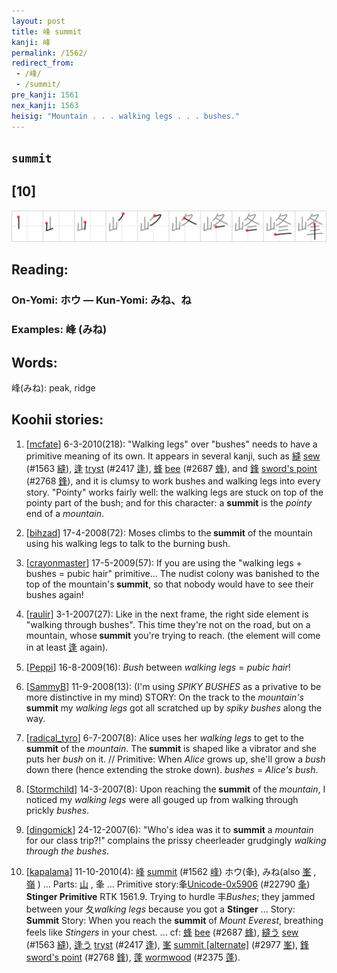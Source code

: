 ```yaml
---
layout: post
title: 峰 summit
kanji: 峰
permalink: /1562/
redirect_from:
 - /峰/
 - /summit/
pre_kanji: 1561
nex_kanji: 1563
heisig: "Mountain . . . walking legs . . . bushes."
---
```


## `summit`

## [10]

<div class="stroke"><img src="../images/E5B3B0.png" /></div>

## Reading:

### On-Yomi: ホウ &mdash; Kun-Yomi: みね、ね

### Examples: 峰 (みね)

## Words:

峰(みね): peak, ridge

## Koohii stories:

1) [<a href="http://kanji.koohii.com/profile/mcfate">mcfate</a>] 6-3-2010(218): &quot;Walking legs&quot; over &quot;bushes&quot; needs to have a primitive meaning of its own. It appears in several kanji, such as   <a href="http://jisho.org/kanji/details/縫">縫</a>   <a href="../1563">sew</a> <span class="index">(#1563 <a href="http://jisho.org/kanji/details/縫">縫</a>)</span>,   <a href="http://jisho.org/kanji/details/逢">逢</a>   <a href="../2417">tryst</a> <span class="index">(#2417 <a href="http://jisho.org/kanji/details/逢">逢</a>)</span>,   <a href="http://jisho.org/kanji/details/蜂">蜂</a>   <a href="../2687">bee</a> <span class="index">(#2687 <a href="http://jisho.org/kanji/details/蜂">蜂</a>)</span>, and   <a href="http://jisho.org/kanji/details/鋒">鋒</a>   <a href="../2768">sword's point</a> <span class="index">(#2768 <a href="http://jisho.org/kanji/details/鋒">鋒</a>)</span>, and it is clumsy to work bushes and walking legs into every story. &quot;Pointy&quot; works fairly well: the walking legs are stuck on top of the pointy part of the bush; and for this character: a <strong>summit</strong> is the <em>pointy</em> end of a <em>mountain</em>. 

2) [<a href="http://kanji.koohii.com/profile/bihzad">bihzad</a>] 17-4-2008(72): Moses climbs to the<strong> summit</strong> of the mountain using his walking legs to talk to the burning bush. 

3) [<a href="http://kanji.koohii.com/profile/crayonmaster">crayonmaster</a>] 17-5-2009(57): If you are using the &quot;walking legs + bushes = pubic hair&quot; primitive... The nudist colony was banished to the top of the mountain&#039;s<strong> summit</strong>, so that nobody would have to see their bushes again! 

4) [<a href="http://kanji.koohii.com/profile/raulir">raulir</a>] 3-1-2007(27): Like in the next frame, the right side element is &quot;walking through bushes&quot;. This time they&#039;re not on the road, but on a mountain, whose<strong> summit</strong> you&#039;re trying to reach. (the element will come in at least   <a href="http://jisho.org/kanji/details/逢">逢</a>   again). 

5) [<a href="http://kanji.koohii.com/profile/Peppi">Peppi</a>] 16-8-2009(16): <em>Bush</em> between <em>walking legs</em> = <em>pubic hair</em>! 

6) [<a href="http://kanji.koohii.com/profile/SammyB">SammyB</a>] 11-9-2008(13): (I&#039;m using <em>SPIKY BUSHES</em> as a privative to be more distinctive in my mind) STORY: On the track to the <em>mountain&#039;s</em><strong> summit</strong> my <em>walking legs</em> got all scratched up by <em>spiky bushes</em> along the way. 

7) [<a href="http://kanji.koohii.com/profile/radical_tyro">radical_tyro</a>] 6-7-2007(8): Alice uses her <em>walking legs</em> to get to the<strong> summit</strong> of the <em>mountain</em>. The<strong> summit</strong> is shaped like a vibrator and she puts her <em>bush</em> on it. // Primitive: When <em>Alice</em> grows up, she&#039;ll grow a <em>bush</em> down there (hence extending the stroke down). <em>bushes</em> = <em>Alice&#039;s bush</em>. 

8) [<a href="http://kanji.koohii.com/profile/Stormchild">Stormchild</a>] 14-3-2007(8): Upon reaching the<strong> summit</strong> of the <em>mountain</em>, I noticed my <em>walking legs</em> were all gouged up from walking through prickly <em>bushes</em>. 

9) [<a href="http://kanji.koohii.com/profile/dingomick">dingomick</a>] 24-12-2007(6): &quot;Who&#039;s idea was it to <strong>summit</strong> a <em>mountain</em> for our class trip?!&quot; complains the prissy cheerleader grudgingly <em>walking through the bushes</em>. 

10) [<a href="http://kanji.koohii.com/profile/kapalama">kapalama</a>] 11-10-2010(4):   <a href="http://jisho.org/kanji/details/峰">峰</a>  <a href="../1562">summit</a> <span class="index">(#1562 <a href="http://jisho.org/kanji/details/峰">峰</a>)</span> ホウ(夆), みね(also   <a href="http://jisho.org/kanji/details/峯">峯</a>  ,   <a href="http://jisho.org/kanji/details/嶺">嶺</a>  ) ... Parts:  <a href="http://jisho.org/kanji/details/山">山</a>  , 夆 ... Primitive story:夆<a href="../22790">Unicode-0x5906</a> <span class="index">(#22790 <a href="http://jisho.org/kanji/details/夆">夆</a>)</span> <strong>Stinger Primitive</strong> RTK 1561.9. Trying to hurdle 丰<em>Bushes</em>; they jammed between your 夂<em>walking legs</em> because you got a <strong>Stinger</strong> ... Story: <strong>Summit</strong> Story: When you reach the <strong>summit</strong> of <em>Mount Everest</em>, breathing feels like <em>Stingers</em> in your chest. ... cf:   <a href="http://jisho.org/kanji/details/蜂">蜂</a>  <a href="../2687">bee</a> <span class="index">(#2687 <a href="http://jisho.org/kanji/details/蜂">蜂</a>)</span>,   <a href="http://jisho.org/kanji/details/縫う">縫う</a>  <a href="../1563">sew</a> <span class="index">(#1563 <a href="http://jisho.org/kanji/details/縫">縫</a>)</span>,   <a href="http://jisho.org/kanji/details/逢う">逢う</a>  <a href="../2417">tryst</a> <span class="index">(#2417 <a href="http://jisho.org/kanji/details/逢">逢</a>)</span>,   <a href="http://jisho.org/kanji/details/峯">峯</a>  <a href="../2977">summit [alternate]</a> <span class="index">(#2977 <a href="http://jisho.org/kanji/details/峯">峯</a>)</span>,   <a href="http://jisho.org/kanji/details/鋒">鋒</a>  <a href="../2768">sword's point</a> <span class="index">(#2768 <a href="http://jisho.org/kanji/details/鋒">鋒</a>)</span>,   <a href="http://jisho.org/kanji/details/蓬">蓬</a>  <a href="../2375">wormwood</a> <span class="index">(#2375 <a href="http://jisho.org/kanji/details/蓬">蓬</a>)</span>. 
